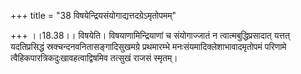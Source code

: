 +++
title = "38 विषयेन्द्रियसंयोगाद्यत्तदग्रेऽमृतोपमम्"

+++
।।18.38।। विषयेति। विषयाणामिन्द्रियाणां च संयोगाज्जातं न
त्वात्मबुद्धिप्रसादात् यत्तत् यदतिप्रसिद्धं
स्रक्चन्दनवनितासङ्गादिसुखमग्रे प्रथमारम्भे मनःसंयमादिक्लेशाभावादमृतोपमं
परिणामे त्वैहिकपारत्रिकदुःखावहत्वाद्विषमिव तत्सुखं राजसं स्मृतम्।
